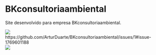 # BKconsultoriaambiental       
Site desenvolvido para empresa BKconsultoriaambiental.

<div alinhar="centro">
<img src="https://github.com/ArturDuarte/BKconsultoriaambiental/assets/18275098/ef656718-de36-40a7-813d-c9eec5d916ea.jpg" largura"700px" />
</div >
https://github.com/ArturDuarte/BKconsultoriaambiental/issues/1#issue-1769601188

<div alinhar="centro">
<img src="https://github.com/ArturDuarte/BKconsultoriaambiental/issues/1#issue-1769601188.jpg" largura"700px" />
</div >
